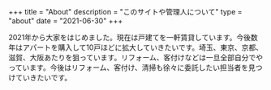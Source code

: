 +++
title = "About"
description = "このサイトや管理人について"
type = "about"
date = "2021-06-30"
+++

2021年から大家をはじめました。現在は戸建てを一軒賃貸しています。今後数年はアパートを購入して10戸ほどに拡大していきたいです。埼玉、東京、京都、滋賀、大阪あたりを狙っています。リフォーム、客付けなどは一旦全部自分でやっています。今後はリフォーム、客付け、清掃も徐々に委託したい担当者を見つけていきたいです。

